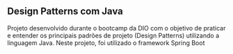 ## Design Patterns com Java
Projeto desenvolvido durante o bootcamp da DIO com o objetivo de praticar e entender os principais padrões de projeto (Design Patterns) utilizando a linguagem Java.
Neste projeto, foi utilizado o framework Spring Boot 
